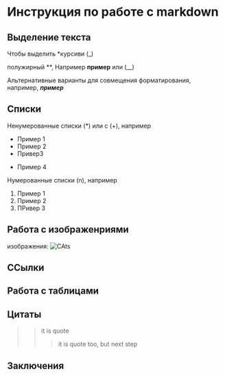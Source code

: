 # Инструкция по работе с markdown

## Выделение текста

Чтобы выделить  *курсиви (_)

полужирный **, Например **пример** или (__) 

Альтернативные варианты для совмещения форматирования, например, _**пример**_

## Списки


Ненумерованные списки (*) или с (+), например
* Пример 1
* Пример 2
* Привер3
+ Пример 4

Нумерованные списки (n), например
1. Пример 1
2. Пример 2
3. ПРивер 3

## Работа с изображенриями

изображения:
![CAts](5555.png)

## ССылки


## Работа с таблицами

## Цитаты

>> it is quote
>>> it is quote too, but next step

## Заключения